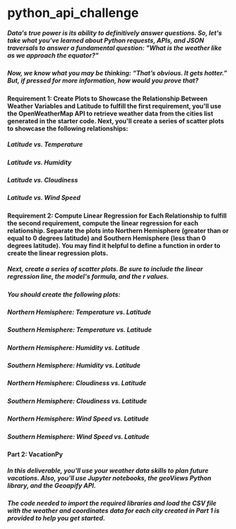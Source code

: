 # python_api_challenge

##### Data's true power is its ability to definitively answer questions. So, let's take what you've learned about Python requests, APIs, and JSON traversals to answer a fundamental question: "What is the weather like as we approach the equator?"
##### Now, we know what you may be thinking: “That’s obvious. It gets hotter.” But, if pressed for more information, how would you prove that?

#### Requirement 1: Create Plots to Showcase the Relationship Between Weather Variables and Latitude to fulfill the first requirement, you'll use the OpenWeatherMap API to retrieve weather data from the cities list generated in the starter code. Next, you'll create a series of scatter plots to showcase the following relationships:
##### Latitude vs. Temperature
##### Latitude vs. Humidity
##### Latitude vs. Cloudiness
##### Latitude vs. Wind Speed

#### Requirement 2: Compute Linear Regression for Each Relationship to fulfill the second requirement, compute the linear regression for each relationship. Separate the plots into Northern Hemisphere (greater than or equal to 0 degrees latitude) and Southern Hemisphere (less than 0 degrees latitude). You may find it helpful to define a function in order to create the linear regression plots.
##### Next, create a series of scatter plots. Be sure to include the linear regression line, the model's formula, and the r values.
##### You should create the following plots:
##### Northern Hemisphere: Temperature vs. Latitude
##### Southern Hemisphere: Temperature vs. Latitude
##### Northern Hemisphere: Humidity vs. Latitude
##### Southern Hemisphere: Humidity vs. Latitude
##### Northern Hemisphere: Cloudiness vs. Latitude
##### Southern Hemisphere: Cloudiness vs. Latitude
##### Northern Hemisphere: Wind Speed vs. Latitude
##### Southern Hemisphere: Wind Speed vs. Latitude

#### Part 2: VacationPy
##### In this deliverable, you'll use your weather data skills to plan future vacations. Also, you'll use Jupyter notebooks, the geoViews Python library, and the Geoapify API.
##### The code needed to import the required libraries and load the CSV file with the weather and coordinates data for each city created in Part 1 is provided to help you get started.
